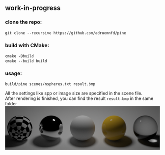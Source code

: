 ## work-in-progress

### clone the repo:
```
git clone --recursive https://github.com/adruomnfd/pine
```

### build with CMake:
```
cmake -Bbuild
cmake --build build
```

### usage:
```
build/pine scenes/nspheres.txt result.bmp
```
All the settings like spp or image size are specified in the scene file.  
After rendering is finished, you can find the result `result.bmp` in the same folder  
<img src="docs/results/nspheres.bmp" width="600"/>
